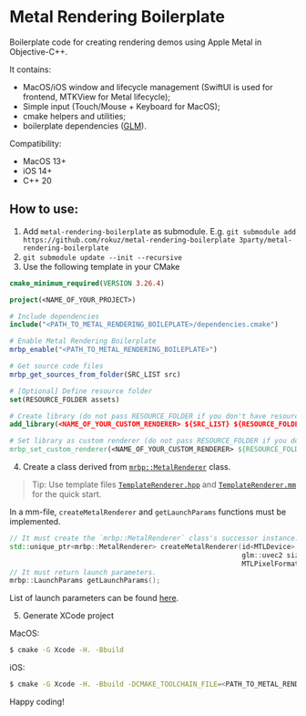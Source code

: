 # Metal Rendering Boilerplate

Boilerplate code for creating rendering demos using Apple Metal in Objective-C++.

It contains:
- MacOS/iOS window and lifecycle management (SwiftUI is used for frontend, MTKView for Metal lifecycle);
- Simple input (Touch/Mouse + Keyboard for MacOS);
- cmake helpers and utilities;
- boilerplate dependencies ([GLM](https://github.com/g-truc/glm)).

Compatibility:
- MacOS 13+
- iOS 14+
- C++ 20

## How to use:
1. Add `metal-rendering-boilerplate` as submodule. E.g. `git submodule add https://github.com/rokuz/metal-rendering-boilerplate 3party/metal-rendering-boilerplate`
2. `git submodule update --init --recursive`
3. Use the following template in your CMake
```cmake
cmake_minimum_required(VERSION 3.26.4)

project(<NAME_OF_YOUR_PROJECT>)

# Include dependencies
include("<PATH_TO_METAL_RENDERING_BOILEPLATE>/dependencies.cmake")

# Enable Metal Rendering Boilerplate
mrbp_enable("<PATH_TO_METAL_RENDERING_BOILEPLATE>")

# Get source code files
mrbp_get_sources_from_folder(SRC_LIST src)

# [Optional] Define resource folder
set(RESOURCE_FOLDER assets)

# Create library (do not pass RESOURCE_FOLDER if you don't have resources)
add_library(<NAME_OF_YOUR_CUSTOM_RENDERER> ${SRC_LIST} ${RESOURCE_FOLDER})

# Set library as custom renderer (do not pass RESOURCE_FOLDER if you don't have resources)
mrbp_set_custom_renderer(<NAME_OF_YOUR_CUSTOM_RENDERER> ${RESOURCE_FOLDER})
```

4. Create a class derived from [`mrbp::MetalRenderer`](https://github.com/rokuz/metal-rendering-boilerplate/blob/main/app/interface/mrbp/MetalRenderer.hpp) class. 
> Tip: Use template files [`TemplateRenderer.hpp`](https://github.com/rokuz/metal-rendering-boilerplate/blob/main/TemplateRenderer.hpp) and [`TemplateRenderer.mm`](https://github.com/rokuz/metal-rendering-boilerplate/blob/main/TemplateRenderer.mm) for the quick start.

In a mm-file, `createMetalRenderer` and `getLaunchParams` functions must be implemented.
```cpp
// It must create the `mrbp::MetalRenderer` class's successor instance.
std::unique_ptr<mrbp::MetalRenderer> createMetalRenderer(id<MTLDevice> _Nonnull device,
                                                         glm::uvec2 size,
                                                         MTLPixelFormat colorPixelFormat);
// It must return launch parameters.
mrbp::LaunchParams getLaunchParams();
```

List of launch parameters can be found [here](https://github.com/rokuz/metal-rendering-boilerplate/blob/main/app/interface/mrbp/LaunchParams.hpp).

5. Generate XCode project

MacOS:
```bash
$ cmake -G Xcode -H. -Bbuild
```

iOS:
```bash
$ cmake -G Xcode -H. -Bbuild -DCMAKE_TOOLCHAIN_FILE=<PATH_TO_METAL_RENDERING_BOILEPLATE>/3party/ios-cmake/ios.toolchain.cmake -DPLATFORM=OS64COMBINED -DDEPLOYMENT_TARGET=14.0
```

Happy coding!

